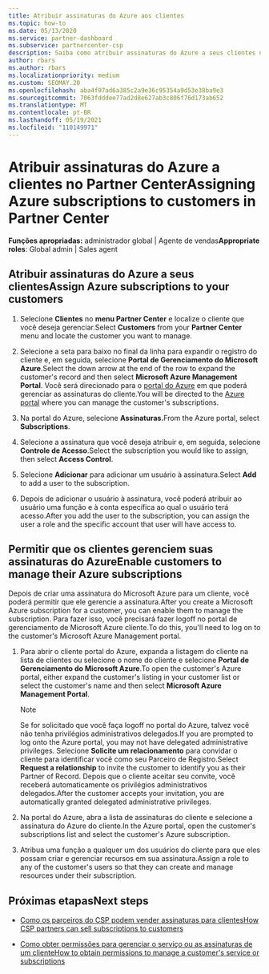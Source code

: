 ```yaml
---
title: Atribuir assinaturas do Azure aos clientes
ms.topic: how-to
ms.date: 05/13/2020
ms.service: partner-dashboard
ms.subservice: partnercenter-csp
description: Saiba como atribuir assinaturas do Azure a seus clientes no Partner Center e como permitir que os clientes gerenciem suas próprias assinaturas.
author: rbars
ms.author: rbars
ms.localizationpriority: medium
ms.custom: SEOMAY.20
ms.openlocfilehash: aba4f97ad6a385c2a9e36c95354a9d53e38ba9e3
ms.sourcegitcommit: 7063fdddee77ad2d8e627ab3c806f76d173ab652
ms.translationtype: MT
ms.contentlocale: pt-BR
ms.lasthandoff: 05/19/2021
ms.locfileid: "110149971"
---
```

# <a name="assigning-azure-subscriptions-to-customers-in-partner-center"></a><span data-ttu-id="70332-103">Atribuir assinaturas do Azure a clientes no Partner Center</span><span class="sxs-lookup"><span data-stu-id="70332-103">Assigning Azure subscriptions to customers in Partner Center</span></span>

<span data-ttu-id="70332-104">**Funções apropriadas:** administrador global | Agente de vendas</span><span class="sxs-lookup"><span data-stu-id="70332-104">**Appropriate roles**: Global admin | Sales agent</span></span>

## <a name="assign-azure-subscriptions-to-your-customers"></a><span data-ttu-id="70332-105">Atribuir assinaturas do Azure a seus clientes</span><span class="sxs-lookup"><span data-stu-id="70332-105">Assign Azure subscriptions to your customers</span></span>

1. <span data-ttu-id="70332-106">Selecione **Clientes** no **menu Partner Center** e localize o cliente que você deseja gerenciar.</span><span class="sxs-lookup"><span data-stu-id="70332-106">Select **Customers** from your **Partner Center** menu and locate the customer you want to manage.</span></span>

2. <span data-ttu-id="70332-107">Selecione a seta para baixo no final da linha para expandir o registro do cliente e, em seguida, selecione **Portal de Gerenciamento do Microsoft Azure**.</span><span class="sxs-lookup"><span data-stu-id="70332-107">Select the down arrow at the end of the row to expand the customer's record and then select **Microsoft Azure Management Portal**.</span></span> <span data-ttu-id="70332-108">Você será direcionado para o [portal do Azure](https://portal.azure.com/) em que poderá gerenciar as assinaturas do cliente.</span><span class="sxs-lookup"><span data-stu-id="70332-108">You will be directed to the [Azure portal](https://portal.azure.com/) where you can manage the customer's subscriptions.</span></span>

3. <span data-ttu-id="70332-109">Na portal do Azure, selecione **Assinaturas.**</span><span class="sxs-lookup"><span data-stu-id="70332-109">From the Azure portal, select **Subscriptions**.</span></span>

4. <span data-ttu-id="70332-110">Selecione a assinatura que você deseja atribuir e, em seguida, selecione **Controle de Acesso**.</span><span class="sxs-lookup"><span data-stu-id="70332-110">Select the subscription you would like to assign, then select **Access Control**.</span></span>

5. <span data-ttu-id="70332-111">Selecione **Adicionar** para adicionar um usuário à assinatura.</span><span class="sxs-lookup"><span data-stu-id="70332-111">Select **Add** to add a user to the subscription.</span></span> 

6. <span data-ttu-id="70332-112">Depois de adicionar o usuário à assinatura, você poderá atribuir ao usuário uma função e à conta específica ao qual o usuário terá acesso.</span><span class="sxs-lookup"><span data-stu-id="70332-112">After you add the user to the subscription, you can assign the user a role and the specific account that user will have access to.</span></span>

## <a name="enable-customers-to-manage-their-azure-subscriptions"></a><span data-ttu-id="70332-113">Permitir que os clientes gerenciem suas assinaturas do Azure</span><span class="sxs-lookup"><span data-stu-id="70332-113">Enable customers to manage their Azure subscriptions</span></span>

<span data-ttu-id="70332-114">Depois de criar uma assinatura do Microsoft Azure para um cliente, você poderá permitir que ele gerencie a assinatura.</span><span class="sxs-lookup"><span data-stu-id="70332-114">After you create a Microsoft Azure subscription for a customer, you can enable them to manage the subscription.</span></span> <span data-ttu-id="70332-115">Para fazer isso, você precisará fazer logoff no portal de gerenciamento de Microsoft Azure cliente.</span><span class="sxs-lookup"><span data-stu-id="70332-115">To do this, you'll need to log on to the customer's Microsoft Azure Management portal.</span></span> 

1. <span data-ttu-id="70332-116">Para abrir o cliente portal do Azure, expanda a listagem do cliente na lista de clientes ou selecione o nome do cliente e selecione **Portal de Gerenciamento do Microsoft Azure**.</span><span class="sxs-lookup"><span data-stu-id="70332-116">To open the customer's Azure portal, either expand the customer's listing in your customer list or select the customer's name and then select **Microsoft Azure Management Portal**.</span></span>

   > [!NOTE]  
   > <span data-ttu-id="70332-117">Se for solicitado que você faça logoff no portal do Azure, talvez você não tenha privilégios administrativos delegados.</span><span class="sxs-lookup"><span data-stu-id="70332-117">If you are prompted to log onto the Azure portal, you may not have delegated administrative privileges.</span></span> <span data-ttu-id="70332-118">Selecione **Solicite um relacionamento** para convidar o cliente para identificar você como seu Parceiro de Registro.</span><span class="sxs-lookup"><span data-stu-id="70332-118">Select **Request a relationship** to invite the customer to identify you as their Partner of Record.</span></span> <span data-ttu-id="70332-119">Depois que o cliente aceitar seu convite, você receberá automaticamente os privilégios administrativos delegados.</span><span class="sxs-lookup"><span data-stu-id="70332-119">After the customer accepts your invitation, you are automatically granted delegated administrative privileges.</span></span>

2. <span data-ttu-id="70332-120">Na portal do Azure, abra a lista de assinaturas do cliente e selecione a assinatura do Azure do cliente.</span><span class="sxs-lookup"><span data-stu-id="70332-120">In the Azure portal, open the customer's subscriptions list and select the customer's Azure subscription.</span></span>

3. <span data-ttu-id="70332-121">Atribua uma função a qualquer um dos usuários do cliente para que eles possam criar e gerenciar recursos em sua assinatura.</span><span class="sxs-lookup"><span data-stu-id="70332-121">Assign a role to any of the customer's users so that they can create and manage resources under their subscription.</span></span>

## <a name="next-steps"></a><span data-ttu-id="70332-122">Próximas etapas</span><span class="sxs-lookup"><span data-stu-id="70332-122">Next steps</span></span>

- [<span data-ttu-id="70332-123">Como os parceiros do CSP podem vender assinaturas para clientes</span><span class="sxs-lookup"><span data-stu-id="70332-123">How CSP partners can sell subscriptions to customers</span></span>](customer-subscriptions.md)

- [<span data-ttu-id="70332-124">Como obter permissões para gerenciar o serviço ou as assinaturas de um cliente</span><span class="sxs-lookup"><span data-stu-id="70332-124">How to obtain permissions to manage a customer's service or subscriptions</span></span>](customers-revoke-admin-privileges.md)
